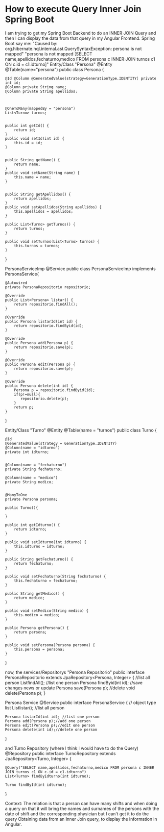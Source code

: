 
# How to execute Query Inner Join Spring Boot

I am trying to get my Spring Boot Backend to do an INNER JOIN Query and then I can display the data from that query in my Angular Frontend.
Spring Boot say me: "Caused by: org.hibernate.hql.internal.ast.QuerySyntaxException: persona is not mapped" "persona is not mapped [SELECT name,apellidos,fechaturno,medico FROM persona c INNER JOIN turnos c1 ON c.id = c1.idturno]"
Entity/Class "Persona"
@Entity @Table(name="persona")
public class Persona {
    
    @Id @Column @GeneratedValue(strategy=GenerationType.IDENTITY) private int id;
    @Column private String name;
    @Column private String apellidos;
    
    
    
    @OneToMany(mappedBy = "persona")
    List<Turno> turnos;
    

    public int getId() {
        return id;
    }
    public void setId(int id) {
        this.id = id;
    }
    
    
    public String getName() {
        return name;
    }
    public void setName(String name) {
        this.name = name;
    }
    
    
    public String getApellidos() {
        return apellidos;
    }
    public void setApellidos(String apellidos) {
        this.apellidos = apellidos;
    }

    public List<Turno> getTurnos() {
        return turnos;
    }

    public void setTurnos(List<Turno> turnos) {
        this.turnos = turnos;
    } 
}

PersonaServiceImp
@Service
public class PersonaServiceImp implements PersonaService{
    
    @Autowired
    private PersonaRepositorio repositorio; 
    
    @Override
    public List<Persona> listar() {
        return repositorio.findAll();
    }

    @Override
    public Persona listarId(int id) {
        return repositorio.findByid(id);
    }

    @Override
    public Persona add(Persona p) {
        return repositorio.save(p);
    }

    @Override
    public Persona edit(Persona p) {
        return repositorio.save(p);
    }

    @Override
    public Persona delete(int id) {
        Persona p = repositorio.findByid(id);
        if(p!=null){
           repositorio.delete(p); 
        }
        return p;
    }
    
}

Entity/Class "Turno"
@Entity
@Table(name = "turnos")
public class Turno {
    
    
    @Id
    @GeneratedValue(strategy = GenerationType.IDENTITY)
    @Column(name = "idturno")
    private int idturno;
    
    
    @Column(name = "fechaturno")
    private String fechaturno;
    
    @Column(name = "medico")
    private String medico;
    
    
    @ManyToOne
    private Persona persona;

    public Turno(){
        
    }

    public int getIdturno() {
        return idturno;
    }

    public void setIdturno(int idturno) {
        this.idturno = idturno;
    }

    public String getFechaturno() {
        return fechaturno;
    }

    public void setFechaturno(String fechaturno) {
        this.fechaturno = fechaturno;
    }

    public String getMedico() {
        return medico;
    }

    public void setMedico(String medico) {
        this.medico = medico;
    }

    public Persona getPersona() {
        return persona;
    }

    public void setPersona(Persona persona) {
        this.persona = persona;
    }   
}

now, the services/Repositorys "Persona Repositorio"
public interface PersonaRepositorio extends JpaRepository<Persona, Integer> {
    //list all person
    List<Persona>findAll();
    //list one person
    Persona findByid(int id);
    //save changes news or update
    Persona save(Persona p);
    //delete
    void delete(Persona p);
}

Persona Service
@Service
public interface PersonaService {
    // object type list
    List<Persona>listar(); //list all person

    Persona listarId(int id); //list one person
    Persona add(Persona p);//add one person
    Persona edit(Persona p);//edit one person
    Persona delete(int id);//delete one person 
}

and Turno Repository (where I think I would have to do the Query)
@Repository
public interface TurnoRepository extends JpaRepository<Turno, Integer> {
    
    @Query("SELECT name,apellidos,fechaturno,medico FROM persona c INNER JOIN turnos c1 ON c.id = c1.idturno")
    List<Turno> findByIdturno(int idturno);
    
    Turno findById(int idturno);
    
    
    
}

Context: The relation is that a person can have many shifts and when doing a query on that it will bring the names and surnames of the persons with the date of shift and the corresponding physician
but I can't get it to do the query
Obtaining data from an Inner Join query, to display the information in Angular.

        